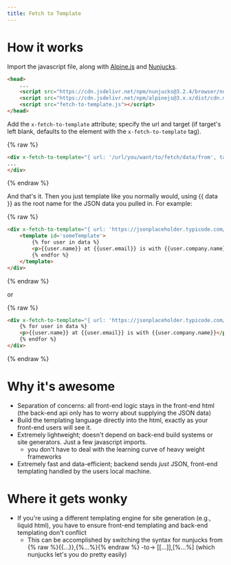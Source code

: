 ```yaml
---
title: Fetch to Template
---
```


# How it works

Import the javascript file, along with [Alpine.js](https://alpinejs.dev/) and [Nunjucks](https://mozilla.github.io/nunjucks/).

```html
<head>
    ...
    <script src="https://cdn.jsdelivr.net/npm/nunjucks@3.2.4/browser/nunjucks.min.js"></script>
    <script src="https://cdn.jsdelivr.net/npm/alpinejs@3.x.x/dist/cdn.min.js" defer></script>
    <script src="fetch-to-template.js"></script>
</head>
```

Add the `x-fetch-to-template` attribute; specify the url and target (if target's left blank, defaults to the element with the `x-fetch-to-template` tag).

{% raw %}
```html
<div x-fetch-to-template="{ url: '/url/you/want/to/fetch/data/from', target_id: '#targetID' }">
...
</div>
```
{% endraw %}

And that's it. Then you just template like you normally would, using {{ data }} as the root name for the JSON data you pulled in. For example:

{% raw %}
```html
<div x-fetch-to-template="{ url: 'https://jsonplaceholder.typicode.com/users', target_id: '#someTemplate' }">
    <template id='someTemplate'>
        {% for user in data %}
        <p>{{user.name}} at {{user.email}} is with {{user.company.name}}</p>
        {% endfor %}
    </template>
</div>
```
{% endraw %}

or

{% raw %}
```html
<div x-fetch-to-template="{ url: 'https://jsonplaceholder.typicode.com/users' }">
    {% for user in data %}
    <p>{{user.name}} at {{user.email}} is with {{user.company.name}}</p>
    {% endfor %}
</div>
```
{% endraw %}

# Why it's awesome

- Separation of concerns: all front-end logic stays in the front-end html (the back-end api only has to worry about supplying the JSON data)
- Build the templating language directly into the html, exactly as your front-end users will see it.
- Extremely lightweight; doesn't depend on back-end build systems or site generators. Just a few javascript imports.
    - you don't have to deal with the learning curve of heavy weight frameworks
- Extremely fast and data-efficient; backend sends _just_ JSON, front-end templating handled by the users local machine.

# Where it gets wonky

- If you're using a different templating engine for site generation (e.g., liquid html), you have to ensure front-end templating and back-end templating don't conflict
    - This can be accomplished by switching the syntax for nunjucks from {% raw %}{{...}},{%...%}{% endraw %} -to-> [[...]],[%...%] (which nunjucks let's you do pretty easily)
